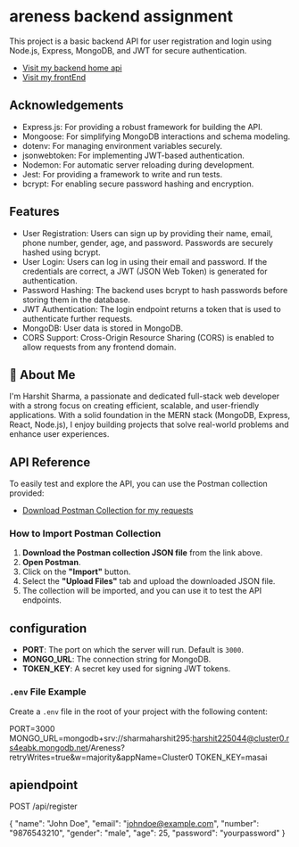 
# areness backend assignment

This project is a basic backend API for user registration and login using Node.js, Express, MongoDB, and JWT for secure authentication.
 
 - [Visit my backend home api ](https://areness-assignment-wjeu.onrender.com/home)
 - [Visit my frontEnd ](https://arenessharshitmern.netlify.app/)



## Acknowledgements

- Express.js: For providing a robust framework for building the API.
- Mongoose: For simplifying MongoDB interactions and schema modeling.
- dotenv: For managing environment variables securely.
- jsonwebtoken: For implementing JWT-based authentication.
- Nodemon: For automatic server reloading during development.
- Jest: For providing a framework to write and run tests.
- bcrypt: For enabling secure password hashing and encryption.


## Features

- User Registration: Users can sign up by providing their name, email, phone number, gender, age, and password. Passwords are securely hashed using bcrypt.
- User Login: Users can log in using their email and password. If the credentials are correct, a JWT (JSON Web Token) is generated for authentication.
- Password Hashing: The backend uses bcrypt to hash passwords before storing them in the database.
- JWT Authentication: The login endpoint returns a token that is used to authenticate further requests.
- MongoDB: User data is stored in MongoDB.
- CORS Support: Cross-Origin Resource Sharing (CORS) is enabled to allow requests from any frontend domain.
## 🚀 About Me
I'm Harshit Sharma, a passionate and dedicated full-stack web developer with a strong focus on creating efficient, scalable, and user-friendly applications. With a solid foundation in the MERN stack (MongoDB, Express, React, Node.js), I enjoy building projects that solve real-world problems and enhance user experiences.


## API Reference

To easily test and explore the API, you can use the Postman collection provided:

- [Download Postman Collection for my requests](https://api.postman.com/collections/27708251-33f9cca0-eb2a-4482-9e0e-3946dc5b6020?access_key=PMAT-01JAGFQVHX178N83ZKNG7T9R74)

### How to Import Postman Collection

1. **Download the Postman collection JSON file** from the link above.
2. **Open Postman**.
3. Click on the **"Import"** button.
4. Select the **"Upload Files"** tab and upload the downloaded JSON file.
5. The collection will be imported, and you can use it to test the API endpoints.



## configuration
 

- **PORT**: The port on which the server will run. Default is `3000`.
- **MONGO_URL**: The connection string for MongoDB.
- **TOKEN_KEY**: A secret key used for signing JWT tokens. 

### `.env` File Example

Create a `.env` file in the root of your project with the following content:


PORT=3000
MONGO_URL=mongodb+srv://sharmaharshit295:harshit225044@cluster0.rs4eabk.mongodb.net/Areness?retryWrites=true&w=majority&appName=Cluster0
TOKEN_KEY=masai



## apiendpoint

POST /api/register

  {
  "name": "John Doe",
  "email": "johndoe@example.com",
  "number": "9876543210",
  "gender": "male",
  "age": 25,
  "password": "yourpassword"
}
